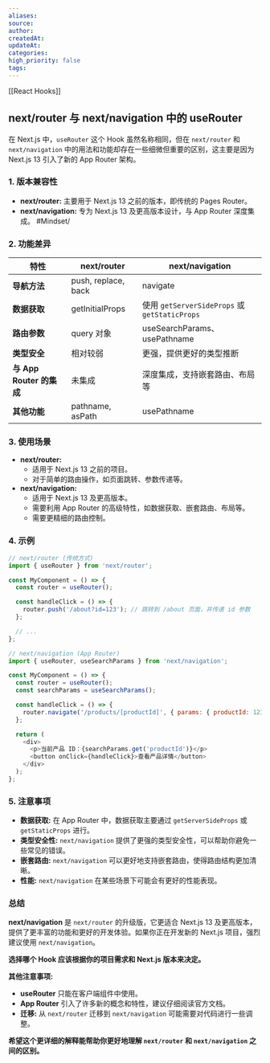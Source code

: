 ```yaml
---
aliases: 
source: 
author: 
createdAt: 
updateAt: 
categories: 
high_priority: false
tags:
---
```

[[React Hooks]]
## next/router 与 next/navigation 中的 useRouter 

在 Next.js 中，`useRouter` 这个 Hook 虽然名称相同，但在 `next/router` 和 `next/navigation` 中的用法和功能却存在一些细微但重要的区别，这主要是因为 Next.js 13 引入了新的 App Router 架构。

### 1. 版本兼容性

- **next/router:** 主要用于 Next.js 13 之前的版本，即传统的 Pages Router。
- **next/navigation:** 专为 Next.js 13 及更高版本设计，与 App Router 深度集成。 #Mindset/

### 2. 功能差异

|特性|next/router|next/navigation|
|---|---|---|
|**导航方法**|push, replace, back|navigate|
|**数据获取**|getInitialProps|使用 `getServerSideProps` 或 `getStaticProps`|
|**路由参数**|query 对象|useSearchParams、usePathname|
|**类型安全**|相对较弱|更强，提供更好的类型推断|
|**与 App Router 的集成**|未集成|深度集成，支持嵌套路由、布局等|
|**其他功能**|pathname, asPath|usePathname|

### 3. 使用场景

- **next/router:**
    - 适用于 Next.js 13 之前的项目。
    - 对于简单的路由操作，如页面跳转、参数传递等。
- **next/navigation:**
    - 适用于 Next.js 13 及更高版本。
    - 需要利用 App Router 的高级特性，如数据获取、嵌套路由、布局等。
    - 需要更精细的路由控制。

### 4. 示例


```js
// next/router (传统方式)
import { useRouter } from 'next/router';

const MyComponent = () => {
  const router = useRouter();

  const handleClick = () => {
    router.push('/about?id=123'); // 跳转到 /about 页面，并传递 id 参数
  };

  // ...
};

// next/navigation (App Router)
import { useRouter, useSearchParams } from 'next/navigation';

const MyComponent = () => {
  const router = useRouter();
  const searchParams = useSearchParams();

  const handleClick = () => {
    router.navigate('/products/[productId]', { params: { productId: 123 } }); // 嵌套路由，动态路由
  };

  return (
    <div>
      <p>当前产品 ID：{searchParams.get('productId')}</p>
      <button onClick={handleClick}>查看产品详情</button>
    </div>
  );
};
```

### 5. 注意事项

- **数据获取:** 在 App Router 中，数据获取主要通过 `getServerSideProps` 或 `getStaticProps` 进行。
- **类型安全性:** `next/navigation` 提供了更强的类型安全性，可以帮助你避免一些常见的错误。
- **嵌套路由:** `next/navigation` 可以更好地支持嵌套路由，使得路由结构更加清晰。
- **性能:** `next/navigation` 在某些场景下可能会有更好的性能表现。

### 总结

**next/navigation** 是 `next/router` 的升级版，它更适合 Next.js 13 及更高版本，提供了更丰富的功能和更好的开发体验。如果你正在开发新的 Next.js 项目，强烈建议使用 `next/navigation`。

**选择哪个 Hook 应该根据你的项目需求和 Next.js 版本来决定。**

**其他注意事项:**

- **useRouter** 只能在客户端组件中使用。
- **App Router** 引入了许多新的概念和特性，建议仔细阅读官方文档。
- **迁移:** 从 `next/router` 迁移到 `next/navigation` 可能需要对代码进行一些调整。

**希望这个更详细的解释能帮助你更好地理解 `next/router` 和 `next/navigation` 之间的区别。**

